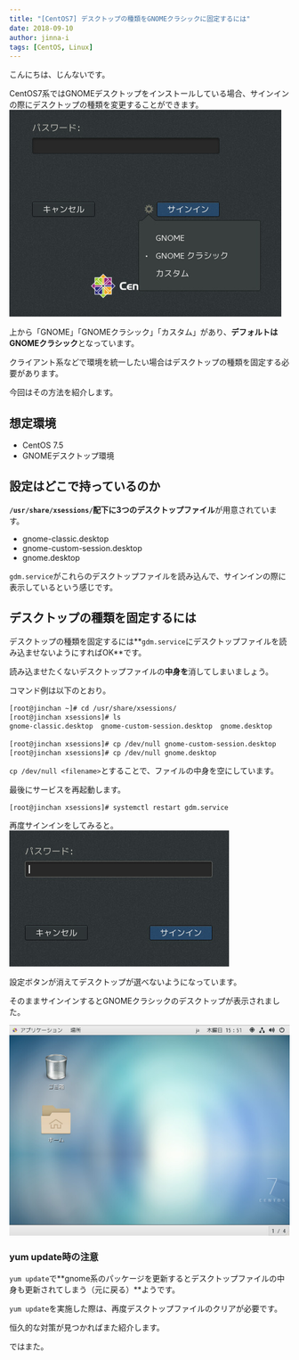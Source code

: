 ```yaml
---
title: "[CentOS7] デスクトップの種類をGNOMEクラシックに固定するには"
date: 2018-09-10
author: jinna-i
tags: [CentOS, Linux]
---
```


こんにちは、じんないです。

CentOS7系ではGNOMEデスクトップをインストールしている場合、サインインの際にデスクトップの種類を変更することができます。
![](images/centos7-how-to-fix-gnome-desktop-type-1.png)

上から「GNOME」「GNOMEクラシック」「カスタム」があり、**デフォルトはGNOMEクラシック**となっています。

クライアント系などで環境を統一したい場合はデスクトップの種類を固定する必要があります。

今回はその方法を紹介します。

## 想定環境
- CentOS 7.5
- GNOMEデスクトップ環境

## 設定はどこで持っているのか
**`/usr/share/xsessions/`配下に3つのデスクトップファイル**が用意されています。

- gnome-classic.desktop
- gnome-custom-session.desktop
- gnome.desktop

`gdm.service`がこれらのデスクトップファイルを読み込んで、サインインの際に表示しているという感じです。

## デスクトップの種類を固定するには

デスクトップの種類を固定するには**`gdm.service`にデスクトップファイルを読み込ませないようにすればOK**です。

読み込ませたくないデスクトップファイルの**中身を**消してしまいましょう。

コマンド例は以下のとおり。

```
[root@jinchan ~]# cd /usr/share/xsessions/
[root@jinchan xsessions]# ls
gnome-classic.desktop  gnome-custom-session.desktop  gnome.desktop

[root@jinchan xsessions]# cp /dev/null gnome-custom-session.desktop
[root@jinchan xsessions]# cp /dev/null gnome.desktop
```

`cp /dev/null <filename>`とすることで、ファイルの中身を空にしています。

最後にサービスを再起動します。

```
[root@jinchan xsessions]# systemctl restart gdm.service
```

再度サインインをしてみると。
![](images/centos7-how-to-fix-gnome-desktop-type-2.png)

設定ボタンが消えてデスクトップが選べないようになっています。

そのままサインインするとGNOMEクラシックのデスクトップが表示されました。

![](images/centos7-how-to-fix-gnome-desktop-type-3.png)

### yum update時の注意

`yum update`で**gnome系のパッケージを更新するとデスクトップファイルの中身も更新されてしまう（元に戻る）**ようです。

`yum update`を実施した際は、再度デスクトップファイルのクリアが必要です。

恒久的な対策が見つかればまた紹介します。

ではまた。